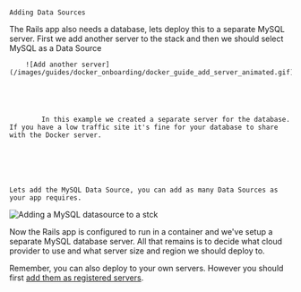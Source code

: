 ### 
    Adding Data Sources

The Rails app also needs a database, lets deploy this to a separate MySQL server. First we add another server to the stack and then we should select MySQL as a Data Source



    

        ![Add another server](/images/guides/docker_onboarding/docker_guide_add_server_animated.gif)
    




            In this example we created a separate server for the database. If you have a low traffic site it's fine for your database to share with the Docker server.

    




    Lets add the MySQL Data Source, you can add as many Data Sources as your app requires.

![Adding a MySQL datasource to a stck](/images/guides/docker_onboarding/docker_guide_add_datasource.png)

Now the Rails app is configured to run in a container and we've setup a separate MySQL database server. All that remains is to decide what cloud provider to use and what server size and region we should deploy to.

Remember, you can also deploy to your own servers. However you should first [add them as  registered servers](http://help.cloud66.com/deployment/registered-servers).

